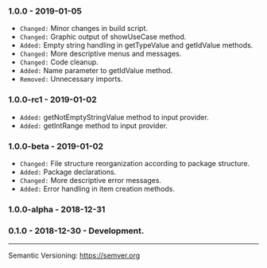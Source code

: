 ### 1.0.0 - 2019-01-05
- `Changed:` Minor changes in build script.
- `Changed:` Graphic output of showUseCase method.
- `Added:` Empty string handling in getTypeValue and getIdValue methods.
- `Changed:` More descriptive menus and messages.
- `Changed:` Code cleanup.
- `Added:` Name parameter to getIdValue method.
- `Removed:` Unnecessary imports.

### 1.0.0-rc1 - 2019-01-02
- `Added:` getNotEmptyStringValue method to input provider.
- `Added:` getIntRange method to input provider.

### 1.0.0-beta - 2019-01-02
- `Changed:` File structure reorganization according to package structure.
- `Added:` Package declarations.
- `Changed:` More descriptive error messages.
- `Added:` Error handling in item creation methods.

### 1.0.0-alpha - 2018-12-31

### 0.1.0 - 2018-12-30 - Development.

---
Semantic Versioning: https://semver.org
